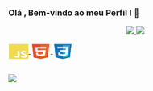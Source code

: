 ### Olá , Bem-vindo ao meu Perfil ! 👋
<div align="center">
  <a href="https://github.com/RubenDamaso">
  <img height="120em" src="https://github-readme-stats.vercel.app/api?username=RubenDamaso&show_icons=true&theme=prussian &include_all_commits=true&count_private=true"/>
  <img height="120em" src="https://github-readme-stats.vercel.app/api/top-langs/?username=RubenDamaso&layout=compact&langs_count=7&theme=default_repocard "/>
</div>
<div style="display: inline_block"><br>
  <img align="center" alt="Rafa-Js" height="30" width="40" src="https://raw.githubusercontent.com/devicons/devicon/master/icons/javascript/javascript-plain.svg">
  <img align="center" alt="Rafa-HTML" height="30" width="40" src="https://raw.githubusercontent.com/devicons/devicon/master/icons/html5/html5-original.svg">
  <img align="center" alt="Rafa-CSS" height="30" width="40" src="https://raw.githubusercontent.com/devicons/devicon/master/icons/css3/css3-original.svg">
</div>
  
  ##
<div> 
  <a href="https://www.linkedin.com/in/r%C3%BAben-d%C3%A2maso-48bb9219b/" target="_blank"><img src="https://img.shields.io/badge/-LinkedIn-%230077B5?style=for-the-badge&logo=linkedin&logoColor=white" target="_blank"></a> 
 
 
 
</div>
